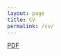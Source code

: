```yaml
---
layout: page
title: CV
permalink: /cv/
---
```


<a href="brksnmz.github.io/assets/BS_CV_2020.pdf" target="_blank">PDF</a>
